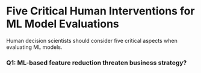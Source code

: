 # Five Critical Human Interventions for ML Model Evaluations
Human decision scientists should consider five critical aspects when evaluating ML models.

### Q1: ML-based feature reduction threaten business strategy?
